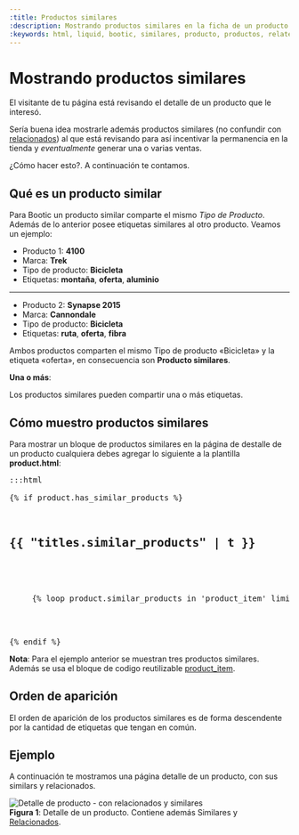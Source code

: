 ```yaml
---
:title: Productos similares
:description: Mostrando productos similares en la ficha de un producto
:keywords: html, liquid, bootic, similares, producto, productos, related_products, has_similar_products, similar_products
---
```


# Mostrando productos similares 


El visitante de tu página está revisando el detalle de un producto que le
interesó.

Sería buena idea mostrarle además productos similares (no confundir con
[relacionados][relacionados]) al que está revisando para así incentivar la
permanencia en la tienda y _eventualmente_ generar una o varias ventas.

¿Cómo hacer esto?. A continuación te contamos.

## Qué es un producto similar

Para Bootic un producto similar comparte el mismo *Tipo de Producto*. Además de
lo anterior posee etiquetas similares al otro producto. Veamos un ejemplo:

* Producto 1: **4100**
* Marca: **Trek**
* Tipo de producto: **Bicicleta**
* Etiquetas: **montaña**, **oferta**, **aluminio**

<hr />

* Producto 2: **Synapse 2015**
* Marca: **Cannondale**
* Tipo de producto: **Bicicleta**
* Etiquetas: **ruta**, **oferta**, **fibra**

Ambos productos comparten el mismo Tipo de producto «Bicicleta» y la etiqueta «oferta», en
consecuencia son **Producto similares**.

<div class="note info">
  <p><strong>Una o más</strong>:</p>
  <p> Los productos similares pueden compartir una o más etiquetas.</p>
</div>

## Cómo muestro productos similares

Para mostrar un bloque de productos similares  en
la página de destalle de un producto cualquiera debes agregar lo siguiente a la
plantilla **product.html**: 

<pre>:::html
<!-- product.html -->
{% if product.has_similar_products %}
<div id="similar-products">
  <h2>{{ "titles.similar_products" | t }}</h2>
  <ul class="products clearfix">
  {% loop product.similar_products in 'product_item' limit:3 %}
  </ul>
</div><!-- /similar-products -->
{% endif %}
</pre>

**Nota**: Para el ejemplo anterior se muestran tres productos similares. Además
se usa el bloque de codigo reutilizable [product_item](/es/diseno/recetas/product-item).

## Orden de aparición

El orden de aparición de los productos similares es de forma descendente por la cantidad de etiquetas que
tengan en común.

## Ejemplo

A continuación te mostramos una página detalle de un producto, con sus similars y relacionados.

<div class="captura">
  <div class="c-contenido">
    <img src="/img/tutoriales/producto-detalle-relacionado-similar.jpg" alt="Detalle de producto - con
    relacionados y similares">
  </div>
  <div class="c-pie"><strong>Figura 1</strong>: Detalle de un producto. Contiene además Similares y <a href="/es/tutoriales/productos-relacionados" title="Productos Relacionados">Relacionados</a>.</div>
</div>

[relacionados]:/es/tutoriales/productos-relacionados "Definición de relacionados"

